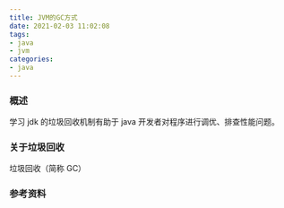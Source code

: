 ```yaml
---
title: JVM的GC方式
date: 2021-02-03 11:02:08
tags:
- java
- jvm
categories:
- java
---
```


### 概述

学习 jdk 的垃圾回收机制有助于 java 开发者对程序进行调优、排查性能问题。



### 关于垃圾回收

垃圾回收（简称 GC）

<!-- more -->



### 参考资料

